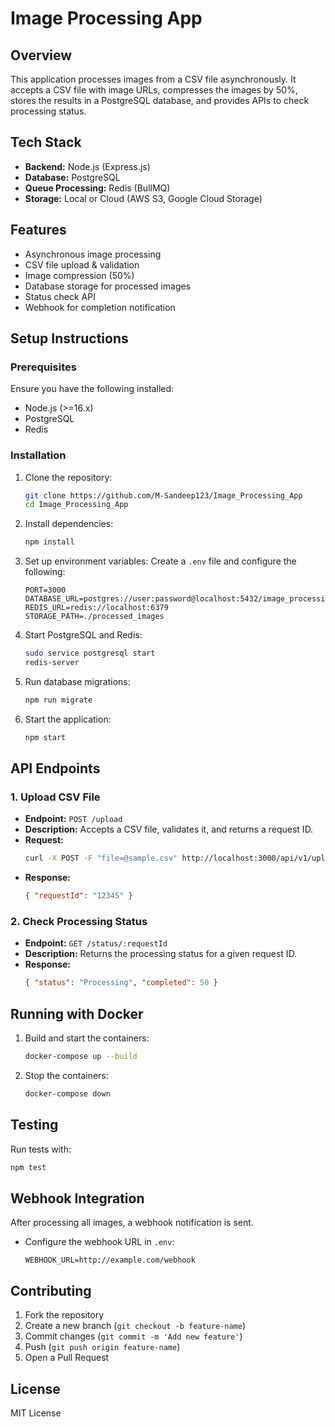 # Image Processing App

## Overview
This application processes images from a CSV file asynchronously. It accepts a CSV file with image URLs, compresses the images by 50%, stores the results in a PostgreSQL database, and provides APIs to check processing status.

## Tech Stack
- **Backend:** Node.js (Express.js)
- **Database:** PostgreSQL
- **Queue Processing:** Redis (BullMQ)
- **Storage:** Local or Cloud (AWS S3, Google Cloud Storage)

## Features
- Asynchronous image processing
- CSV file upload & validation
- Image compression (50%)
- Database storage for processed images
- Status check API
- Webhook for completion notification

## Setup Instructions
### Prerequisites
Ensure you have the following installed:
- Node.js (>=16.x)
- PostgreSQL
- Redis

### Installation
1. Clone the repository:
   ```sh
   git clone https://github.com/M-Sandeep123/Image_Processing_App
   cd Image_Processing_App
   ```
2. Install dependencies:
   ```sh
   npm install
   ```
3. Set up environment variables:
   Create a `.env` file and configure the following:
   ```env
   PORT=3000
   DATABASE_URL=postgres://user:password@localhost:5432/image_processing_db
   REDIS_URL=redis://localhost:6379
   STORAGE_PATH=./processed_images
   ```
4. Start PostgreSQL and Redis:
   ```sh
   sudo service postgresql start
   redis-server
   ```
5. Run database migrations:
   ```sh
   npm run migrate
   ```
6. Start the application:
   ```sh
   npm start
   ```

## API Endpoints
### 1. Upload CSV File
- **Endpoint:** `POST /upload`
- **Description:** Accepts a CSV file, validates it, and returns a request ID.
- **Request:**
  ```sh
  curl -X POST -F "file=@sample.csv" http://localhost:3000/api/v1/upload
  ```
- **Response:**
  ```json
  { "requestId": "12345" }
  ```

### 2. Check Processing Status
- **Endpoint:** `GET /status/:requestId`
- **Description:** Returns the processing status for a given request ID.
- **Response:**
  ```json
  { "status": "Processing", "completed": 50 }
  ```

## Running with Docker
1. Build and start the containers:
   ```sh
   docker-compose up --build
   ```
2. Stop the containers:
   ```sh
   docker-compose down
   ```

## Testing
Run tests with:
```sh
npm test
```

## Webhook Integration
After processing all images, a webhook notification is sent.
- Configure the webhook URL in `.env`:
  ```env
  WEBHOOK_URL=http://example.com/webhook
  ```

## Contributing
1. Fork the repository
2. Create a new branch (`git checkout -b feature-name`)
3. Commit changes (`git commit -m 'Add new feature'`)
4. Push (`git push origin feature-name`)
5. Open a Pull Request

## License
MIT License